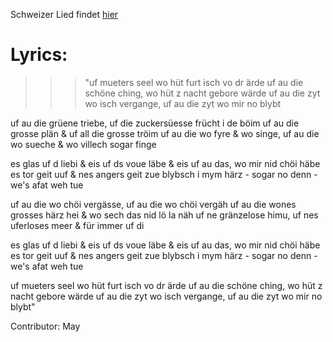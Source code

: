 Schweizer Lied findet [hier](https://www.youtube.com/watch?v=-U_awHiE2e0)

# Lyrics:

>>> "uf mueters seel wo hüt furt isch vo dr ärde
uf au die schöne ching, wo hüt z nacht gebore wärde
uf au die zyt wo isch vergange, uf au die zyt wo mir no blybt

uf au die grüene triebe, uf die zuckersüesse frücht i de böim
uf au die grosse plän & uf all die grosse tröim
uf au die wo fyre & wo singe, uf au die wo sueche
& wo villech sogar finge

es glas uf d liebi & eis uf ds voue läbe
& eis uf au das, wo mir nid chöi häbe
es tor geit uuf & nes angers geit zue
blybsch i mym härz - sogar no denn - we's afat weh tue

uf au die wo chöi vergässe, uf au die wo chöi vergäh
uf au die wones grosses härz hei & wo sech das nid lö la näh 
uf ne gränzelose himu, uf nes uferloses meer
& für immer uf di

es glas uf d liebi & eis uf ds voue läbe
& eis uf au das, wo mir nid chöi häbe
es tor geit uuf & nes angers geit zue
blybsch i mym härz - sogar no denn - we's afat weh tue

uf mueters seel wo hüt furt isch vo dr ärde
uf au die schöne ching, wo hüt z nacht gebore wärde
uf au die zyt wo isch vergange, uf au die zyt wo mir no blybt"

Contributor: May
